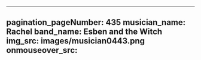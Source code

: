 ------
pagination_pageNumber: 435
musician_name: Rachel
band_name: Esben and the Witch
img_src: images/musician0443.png
onmouseover_src: 
------